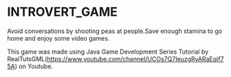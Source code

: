 # INTROVERT_GAME
Avoid conversations by shooting peas at people.Save enough stamina to go home and enjoy some video games.


This game was made using Java Game Development Series Tutorial by RealTutsGML(https://www.youtube.com/channel/UCOs7Q7IeuzgRyARaEqif75A)
on Youtube.




